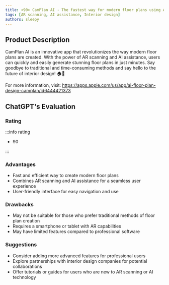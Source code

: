 ```yaml
---
title: <90> CamPlan AI - The fastest way for modern floor plans using AR with GPT
tags: [AR scanning, AI assistance, Interior design]
authors: sleepy
---
```


## Product Description

CamPlan AI is an innovative app that revolutionizes the way modern floor plans are created. With the power of AR scanning and AI assistance, users can quickly and easily generate stunning floor plans in just minutes. Say goodbye to traditional and time-consuming methods and say hello to the future of interior design! 🏠🌟

For more information, visit: https://apps.apple.com/us/app/ai-floor-plan-design-camplan/id6444421373

## ChatGPT's Evaluation

### Rating

:::info rating

- 90

:::

### Advantages

- Fast and efficient way to create modern floor plans
- Combines AR scanning and AI assistance for a seamless user experience
- User-friendly interface for easy navigation and use


### Drawbacks

- May not be suitable for those who prefer traditional methods of floor plan creation
- Requires a smartphone or tablet with AR capabilities
- May have limited features compared to professional software

### Suggestions

- Consider adding more advanced features for professional users
- Explore partnerships with interior design companies for potential collaborations
- Offer tutorials or guides for users who are new to AR scanning or AI technology